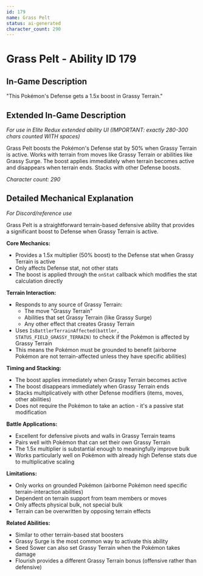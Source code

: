 ```yaml
---
id: 179
name: Grass Pelt
status: ai-generated
character_count: 290
---
```


# Grass Pelt - Ability ID 179

## In-Game Description
"This Pokémon's Defense gets a 1.5x boost in Grassy Terrain."

## Extended In-Game Description
*For use in Elite Redux extended ability UI (IMPORTANT: exactly 280-300 chars counted WITH spaces)*

Grass Pelt boosts the Pokémon's Defense stat by 50% when Grassy Terrain is active. Works with terrain from moves like Grassy Terrain or abilities like Grassy Surge. The boost applies immediately when terrain becomes active and disappears when terrain ends. Stacks with other Defense boosts.

*Character count: 290*

## Detailed Mechanical Explanation
*For Discord/reference use*

Grass Pelt is a straightforward terrain-based defensive ability that provides a significant boost to Defense when Grassy Terrain is active.

**Core Mechanics:**
- Provides a 1.5x multiplier (50% boost) to the Defense stat when Grassy Terrain is active
- Only affects Defense stat, not other stats
- The boost is applied through the `onStat` callback which modifies the stat calculation directly

**Terrain Interaction:**
- Responds to any source of Grassy Terrain:
  - The move "Grassy Terrain" 
  - Abilities that set Grassy Terrain (like Grassy Surge)
  - Any other effect that creates Grassy Terrain
- Uses `IsBattlerTerrainAffected(battler, STATUS_FIELD_GRASSY_TERRAIN)` to check if the Pokémon is affected by Grassy Terrain
- This means the Pokémon must be grounded to benefit (airborne Pokémon are not terrain-affected unless they have specific abilities)

**Timing and Stacking:**
- The boost applies immediately when Grassy Terrain becomes active
- The boost disappears immediately when Grassy Terrain ends
- Stacks multiplicatively with other Defense modifiers (items, moves, other abilities)
- Does not require the Pokémon to take an action - it's a passive stat modification

**Battle Applications:**
- Excellent for defensive pivots and walls in Grassy Terrain teams
- Pairs well with Pokémon that can set their own Grassy Terrain
- The 1.5x multiplier is substantial enough to meaningfully improve bulk
- Works particularly well on Pokémon with already high Defense stats due to multiplicative scaling

**Limitations:**
- Only works on grounded Pokémon (airborne Pokémon need specific terrain-interaction abilities)
- Dependent on terrain support from team members or moves
- Only affects physical bulk, not special bulk
- Terrain can be overwritten by opposing terrain effects

**Related Abilities:**
- Similar to other terrain-based stat boosters
- Grassy Surge is the most common way to activate this ability
- Seed Sower can also set Grassy Terrain when the Pokémon takes damage
- Flourish provides a different Grassy Terrain bonus (offensive rather than defensive)